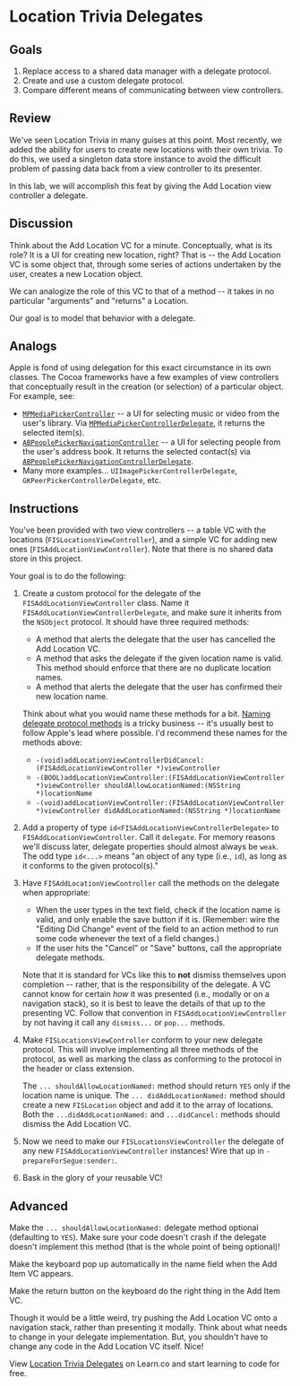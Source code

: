 # Location Trivia Delegates

## Goals

1. Replace access to a shared data manager with a delegate protocol.
2. Create and use a custom delegate protocol.
3. Compare different means of communicating between view controllers.


## Review

We've seen Location Trivia in many guises at this point. Most recently, we added the ability for users to create new locations with their own trivia. To do this, we used a singleton data store instance to avoid the difficult problem of passing data back from a view controller to its presenter.

In this lab, we will accomplish this feat by giving the Add Location view controller a delegate.


## Discussion

Think about the Add Location VC for a minute. Conceptually, what is its role? It is a UI for creating new location, right? That is -- the Add Location VC is some object that, through some series of actions undertaken by the user, creates a new Location object.

We can analogize the role of this VC to that of a method -- it takes in no particular "arguments" and "returns" a Location.

Our goal is to model that behavior with a delegate.


## Analogs

Apple is fond of using delegation for this exact circumstance in its own classes. The Cocoa frameworks have a few examples of view controllers that conceptually result in the creation (or selection) of a particular object. For example, see:

* [`MPMediaPickerController`](https://developer.apple.com/library/ios/documentation/MediaPlayer/Reference/MPMediaPickerController_ClassReference/) -- a UI for selecting music or video from the user's library. Via [`MPMediaPickerControllerDelegate`](https://developer.apple.com/library/ios/documentation/MediaPlayer/Reference/MPMediaPickerControllerDelegate_ProtocolReference/index.html#//apple_ref/doc/uid/TP40008216), it returns the selected item(s).
* [`ABPeoplePickerNavigationController`](https://developer.apple.com/library/ios/documentation/AddressBookUI/Reference/ABPeoplePickerNavigationController_Class/) -- a UI for selecting people from the user's address book. It returns the selected contact(s) via [`ABPeoplePickerNavigationControllerDelegate`](https://developer.apple.com/library/ios/documentation/AddressBookUI/Reference/ABPeoplePickerNavigationControllerDelegate_Protocol/index.html#//apple_ref/occ/intf/ABPeoplePickerNavigationControllerDelegate).
* Many more examples... `UIImagePickerControllerDelegate`, `GKPeerPickerControllerDelegate`, etc.

## Instructions

You've been provided with two view controllers -- a table VC with the locations (`FISLocationsViewController`), and a simple VC for adding new ones (`FISAddLocationViewController`). Note that there is no shared data store in this project.

Your goal is to do the following:

1. Create a custom protocol for the delegate of the `FISAddLocationViewController` class. Name it `FISAddLocationViewControllerDelegate`, and make sure it inherits from the `NSObject` protocol. It should have three required methods:
    * A method that alerts the delegate that the user has cancelled the Add Location VC.
    * A method that asks the delegate if the given location name is valid. This method should enforce that there are no duplicate location names.
    * A method that alerts the delegate that the user has confirmed their new location name.
    
    Think about what you would name these methods for a bit. [Naming delegate protocol methods](https://developer.apple.com/library/mac/documentation/Cocoa/Conceptual/CodingGuidelines/Articles/NamingMethods.html#//apple_ref/doc/uid/20001282-1001839-BCIEJEHH) is a tricky business -- it's usually best to follow Apple's lead where possible. I'd recommend these names for the methods above:
    
    * `-(void)addLocationViewControllerDidCancel:(FISAddLocationViewController *)viewController`
    * `-(BOOL)addLocationViewController:(FISAddLocationViewController *)viewController shouldAllowLocationNamed:(NSString *)locationName`
    * `-(void)addLocationViewController:(FISAddLocationViewController *)viewController didAddLocationNamed:(NSString *)locationName`

2. Add a property of type `id<FISAddLocationViewControllerDelegate>` to `FISAddLocationViewController`. Call it `delegate`. For memory reasons we'll discuss later, delegate properties should almost always be `weak`. The odd type `id<...>` means "an object of any type (i.e., `id`), as long as it conforms to the given protocol(s)."

3. Have `FISAddLocationViewController` call the methods on the delegate when appropriate:
    * When the user types in the text field, check if the location name is valid, and only enable the save button if it is. (Remember: wire the "Editing Did Change" event of the field to an action method to run some code whenever the text of a field changes.)
    * If the user hits the "Cancel" or "Save" buttons, call the appropriate delegate methods.

    Note that it is standard for VCs like this to **not** dismiss themselves upon completion -- rather, that is the responsibility of the delegate. A VC cannot know for certain *how* it was presented (i.e., modally or on a navigation stack), so it is best to leave the details of that up to the presenting VC. Follow that convention in `FISAddLocationViewController` by not having it call any `dismiss...` or `pop...` methods.

4. Make `FISLocationsViewController` conform to your new delegate protocol. This will involve implementing all three methods of the protocol, as well as marking the class as conforming to the protocol in the header or class extension.

    The `... shouldAllowLocationNamed:` method should return `YES` only if the location name is unique. The `... didAddLocationNamed:` method should create a new `FISLocation` object and add it to the array of locations. Both the `...didAddLocationNamed:` and `...didCancel:` methods should dismiss the Add Location VC.

5. Now we need to make our `FISLocationsViewController` the delegate of any new `FISAddLocationViewController` instances! Wire that up in `-prepareForSegue:sender:`.

6. Bask in the glory of your reusable VC!


## Advanced

Make the `... shouldAllowLocationNamed:` delegate method optional (defaulting to `YES`). Make sure your code doesn't crash if the delegate doesn't implement this method (that is the whole point of being optional)!

Make the keyboard pop up automatically in the name field when the Add Item VC appears.

Make the return button on the keyboard do the right thing in the Add Item VC.

Though it would be a little weird, try pushing the Add Location VC onto a navigation stack, rather than presenting it modally. Think about what needs to change in your delegate implementation. But, you shouldn't have to change any code in the Add Location VC itself. Nice!

<p data-visibility='hidden'>View <a href='https://learn.co/lessons/ios-location-trivia-delegate' title='Location Trivia Delegates'>Location Trivia Delegates</a> on Learn.co and start learning to code for free.</p>
